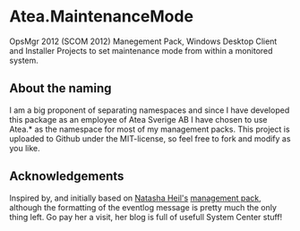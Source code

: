 # Atea.MaintenanceMode
OpsMgr 2012 (SCOM 2012) Manegement Pack, Windows Desktop Client and Installer Projects to set maintenance mode from within a monitored system.

## About the naming

I am a big proponent of separating namespaces and since I have developed this package as an employee of Atea Sverige AB I have chosen to use Atea.* as the namespace for most of my management packs.
This project is uploaded to Github under the MIT-license, so feel free to fork and modify as you like.

## Acknowledgements

Inspired by, and initially based on [Natasha Heil's](https://systemcentertipps.wordpress.com/) [management pack](http://www.systemcentercentral.com/pack-catalog/sample-agent-maintenance-mode-2012-mp/), although the formatting of the eventlog message is pretty much the only thing left.
Go pay her a visit, her blog is full of usefull System Center stuff!
